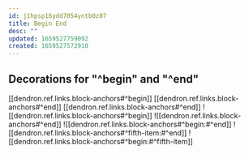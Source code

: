 ```yaml
---
id: j1hpsp16ydd7054yntb0z07
title: Begin End
desc: ""
updated: 1659527759092
created: 1659527572910
---
```


## Decorations for "^begin" and "^end"

[[dendron.ref.links.block-anchors#^begin]]
[[dendron.ref.links.block-anchors#^end]]
[[dendron.ref.links.block-anchors#^end]]
![[dendron.ref.links.block-anchors#^begin]]
![[dendron.ref.links.block-anchors#^end]]
![[dendron.ref.links.block-anchors#^begin:#^end]]
![[dendron.ref.links.block-anchors#^fifth-item:#^end]]
![[dendron.ref.links.block-anchors#^begin:#^fifth-item]]
